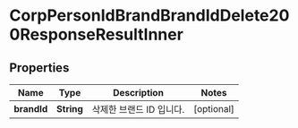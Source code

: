 

# CorpPersonIdBrandBrandIdDelete200ResponseResultInner


## Properties

| Name | Type | Description | Notes |
|------------ | ------------- | ------------- | -------------|
|**brandId** | **String** | 삭제한 브랜드 ID 입니다. |  [optional] |



